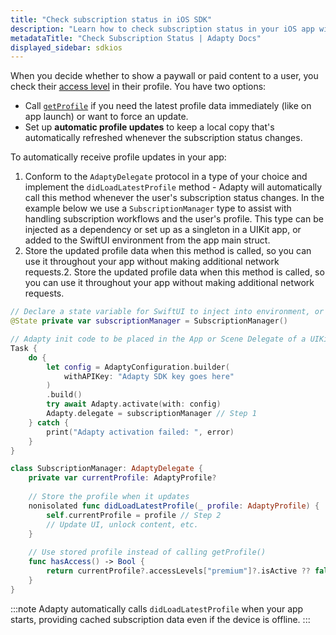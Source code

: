 ```yaml
---
title: "Check subscription status in iOS SDK"
description: "Learn how to check subscription status in your iOS app with Adapty."
metadataTitle: "Check Subscription Status | Adapty Docs"
displayed_sidebar: sdkios
---
```


When you decide whether to show a paywall or paid content to a user, you check their [access level](access-level.md) in their profile. You have two options:

- Call [`getProfile`](subscription-status.md) if you need the latest profile data immediately (like on app launch) or want to force an update.
- Set up **automatic profile updates** to keep a local copy that's automatically refreshed whenever the subscription status changes.

To automatically receive profile updates in your app:

1. Conform to the `AdaptyDelegate` protocol in a type of your choice and implement the `didLoadLatestProfile` method - Adapty will automatically call this method whenever the user's subscription status changes. In the example below we use a `SubscriptionManager` type to assist with handling subscription workflows and the user's profile. This type can be injected as a dependency or set up as a singleton in a UIKit app, or added to the SwiftUI environment from the app main struct.
2. Store the updated profile data when this method is called, so you can use it throughout your app without making additional network requests.2. Store the updated profile data when this method is called, so you can use it throughout your app without making additional network requests.

```swift
// Declare a state variable for SwiftUI to inject into environment, or init manager and inject into view hierarchy in UIKit app
@State private var subscriptionManager = SubscriptionManager()

// Adapty init code to be placed in the App or Scene Delegate of a UIKit application, or the app main struct
Task {
	do {
    	let config = AdaptyConfiguration.builder(
    		withAPIKey: "Adapty SDK key goes here"
    	)
    	.build()
    	try await Adapty.activate(with: config)
    	Adapty.delegate = subscriptionManager // Step 1
    } catch {
        print("Adapty activation failed: ", error)
    }
} 

class SubscriptionManager: AdaptyDelegate {
    private var currentProfile: AdaptyProfile?
    
    // Store the profile when it updates
    nonisolated func didLoadLatestProfile(_ profile: AdaptyProfile) {
        self.currentProfile = profile // Step 2
        // Update UI, unlock content, etc.
    }
    
    // Use stored profile instead of calling getProfile()
    func hasAccess() -> Bool {
        return currentProfile?.accessLevels["premium"]?.isActive ?? false
    }
}
```

:::note
Adapty automatically calls `didLoadLatestProfile` when your app starts, providing cached subscription data even if the device is offline.
:::